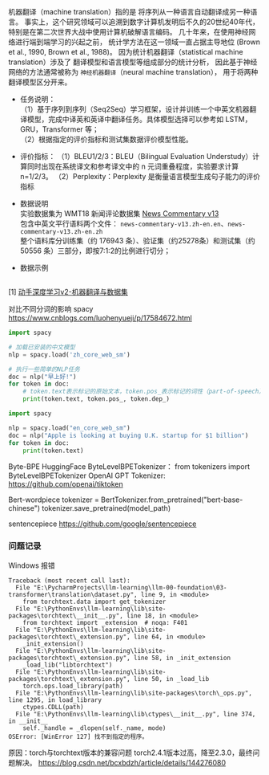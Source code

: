 
机器翻译（machine translation）指的是 将序列从一种语言自动翻译成另一种语言。 事实上，这个研究领域可以追溯到数字计算机发明后不久的20世纪40年代， 特别是在第二次世界大战中使用计算机破解语言编码。 几十年来，在使用神经网络进行端到端学习的兴起之前， 统计学方法在这一领域一直占据主导地位 (Brown et al., 1990, Brown et al., 1988)。 因为统计机器翻译（statistical machine translation）涉及了 翻译模型和语言模型等组成部分的统计分析， 因此基于神经网络的方法通常被称为 `神经机器翻译`（neural machine translation）， 用于将两种翻译模型区分开来。

+ 任务说明：<br>
（1）基于序列到序列（Seq2Seq）学习框架，设计并训练一个中英文机器翻译模型，完成中译英和英译中翻译任务。具体模型选择可以参考如 LSTM，GRU，Transformer 等；<br>
（2）根据指定的评价指标和测试集数据评价模型性能。

+ 评价指标：
（1）BLEU1/2/3：BLEU（Bilingual Evaluation Understudy）计算同时出现在系统译文和参考译文中的 n 元词重叠程度，实验要求计算 n=1/2/3。
（2）Perplexity：Perplexity 是衡量语言模型生成句子能力的评价指标

+ 数据说明<br>
实验数据集为 WMT18 新闻评论数据集 [News Commentary v13](http://data.statmt.org/wmt18/translation-task/training-parallel-nc-v13.tgz)<br>
包含中英文平行语料两个文件： `news-commentary-v13.zh-en.en`、`news-commentary-v13.zh-en.zh`<br>
整个语料库分训练集（约 176943 条）、验证集（约25278条）和测试集（约 50556 条）三部分，即按7:1:2的比例进行切分；<br>

+ 数据示例<br>
```

```




[1] [动手深度学习v2-机器翻译与数据集](https://zh.d2l.ai/chapter_recurrent-modern/machine-translation-and-dataset.html)<br>








对比不同分词的影响
spacy
https://www.cnblogs.com/luohenyueji/p/17584672.html
```python
import spacy

# 加载已安装的中文模型
nlp = spacy.load('zh_core_web_sm')

# 执行一些简单的NLP任务
doc = nlp("早上好!")
for token in doc:
    # token.text表示标记的原始文本，token.pos_表示标记的词性（part-of-speech），token.dep_表示标记与其他标记之间的句法依存关系
    print(token.text, token.pos_, token.dep_)

import spacy

nlp = spacy.load("en_core_web_sm")
doc = nlp("Apple is looking at buying U.K. startup for $1 billion")
for token in doc:
    print(token.text)
```

Byte-BPE
HuggingFace ByteLevelBPETokenizer： from tokenizers import ByteLevelBPETokenizer
OpenAI GPT Tokenizer: https://github.com/openai/tiktoken

Bert-wordpiece
tokenizer = BertTokenizer.from_pretrained("bert-base-chinese")
tokenizer.save_pretrained(model_path)

sentencepiece
https://github.com/google/sentencepiece



### 问题记录
Windows 报错
```
Traceback (most recent call last):
  File "E:\PycharmProjects\llm-learning\llm-00-foundation\03-transformer\translation\dataset.py", line 9, in <module>
    from torchtext.data import get_tokenizer
  File "E:\PythonEnvs\llm-learning\lib\site-packages\torchtext\__init__.py", line 18, in <module>
    from torchtext import _extension  # noqa: F401
  File "E:\PythonEnvs\llm-learning\lib\site-packages\torchtext\_extension.py", line 64, in <module>
    _init_extension()
  File "E:\PythonEnvs\llm-learning\lib\site-packages\torchtext\_extension.py", line 58, in _init_extension
    _load_lib("libtorchtext")
  File "E:\PythonEnvs\llm-learning\lib\site-packages\torchtext\_extension.py", line 50, in _load_lib
    torch.ops.load_library(path)
  File "E:\PythonEnvs\llm-learning\lib\site-packages\torch\_ops.py", line 1295, in load_library
    ctypes.CDLL(path)
  File "E:\PythonEnvs\llm-learning\lib\ctypes\__init__.py", line 374, in __init__
    self._handle = _dlopen(self._name, mode)
OSError: [WinError 127] 找不到指定的程序。
```
原因：torch与torchtext版本的兼容问题
torch2.4.1版本过高，降至2.3.0，最终问题解决。
https://blog.csdn.net/bcxbdzh/article/details/144276080


